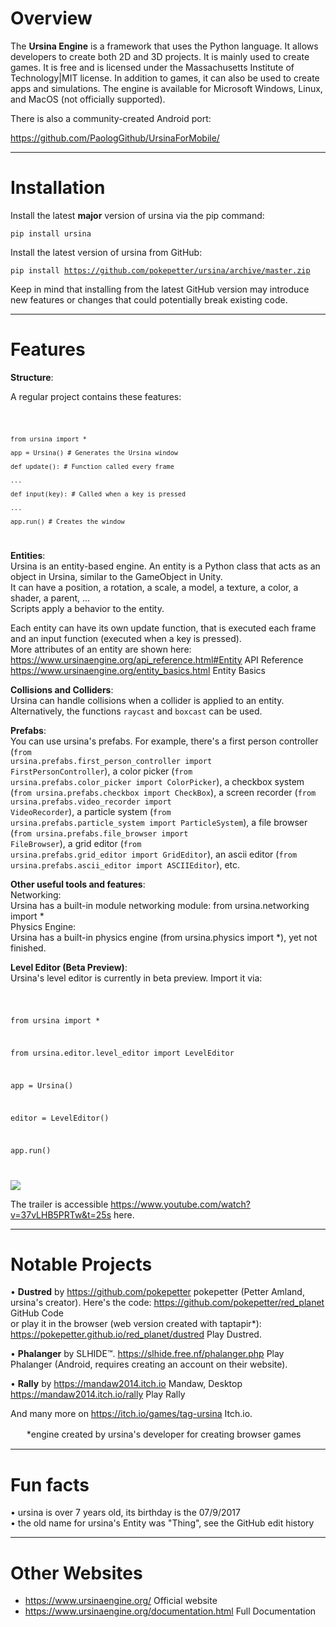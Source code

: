 # Overview

The **Ursina Engine** is a framework that uses the Python language. It allows developers to create both 2D and 3D projects. It is mainly used to create games. It is free and is licensed under the Massachusetts Institute of Technology|MIT license. In addition to games, it can also be used to create apps and simulations. The engine is available for Microsoft Windows, Linux, and MacOS (not officially supported).

There is also a community-created Android port:

https://github.com/PaologGithub/UrsinaForMobile/

----

# Installation

Install the latest **major** version of ursina via the pip command:

<code>pip install ursina</code>

Install the latest version of ursina from GitHub:

<code>pip install https://github.com/pokepetter/ursina/archive/master.zip</code>

Keep in mind that installing from the latest GitHub version may introduce new features or changes that could potentially break existing code.

----
# Features

**Structure**:

A regular project contains these features: 

<code>

  	from ursina import *

	app = Ursina() #‎ Generates the Ursina window 

	def update(): #‎ Function called every frame

  	... 

	def input(key): #‎ Called when a key is pressed

  	...

	app.run() #‎ Creates the window 
</code>

**Entities**:<br>Ursina is an entity-based engine. An entity is a Python class that acts as an object in Ursina, similar to the GameObject in Unity.<br>It can have a position, a rotation, a scale, a model, a texture, a color, a shader, a parent, ...<br>Scripts apply a behavior to the entity.

Each entity can have its own update function, that is executed each frame and an input function (executed when a key is pressed).<br>More attributes of an entity are shown here: https://www.ursinaengine.org/api_reference.html#Entity API Reference https://www.ursinaengine.org/entity_basics.html Entity Basics<br>

**Collisions and Colliders**:<br>Ursina can handle collisions when a collider is applied to an entity.<br>Alternatively, the functions <code>raycast</code> and <code>boxcast</code> can be used.<br />

**Prefabs**:<br>You can use ursina's prefabs. For example, there's a first person controller (<code>from ursina.prefabs.first_person_controller import FirstPersonController</code>), a color picker (<code>from ursina.prefabs.color_picker import ColorPicker</code>), a checkbox system (<code>from ursina.prefabs.checkbox import CheckBox</code>), a screen recorder (<code>from ursina.prefabs.video_recorder import VideoRecorder</code>), a particle system (<code>from ursina.prefabs.particle_system import ParticleSystem</code>), a file browser (<code>from ursina.prefabs.file_browser import FileBrowser</code>), a grid editor (<code>from ursina.prefabs.grid_editor import GridEditor</code>), an ascii editor (<code>from ursina.prefabs.ascii_editor import ASCIIEditor</code>), etc.

**Other useful tools and features**:<br>Networking:<br>Ursina has a built-in module networking module: from ursina.networking import *<br>Physics Engine:<br>Ursina has a built-in physics engine (from ursina.physics import *), yet not finished.<br>

**Level Editor (Beta Preview)**:<br>Ursina's level editor is currently in beta preview. Import it via:

<code>

from ursina import *

from ursina.editor.level_editor import LevelEditor

app = Ursina()

editor = LevelEditor()

app.run()

</code>

![](https://upload.wikimedia.org/wikipedia/commons/b/bd/Ursina_level_editor_screenshot.png) 

The trailer is accessible https://www.youtube.com/watch?v=37vLHB5PRTw&t=25s here. 

----

# Notable Projects

• **Dustred** by https://github.com/pokepetter pokepetter (Petter Amland, ursina's creator). Here's the code: https://github.com/pokepetter/red_planet GitHub Code<br /> or play it in the browser (web version created with taptapir*): https://pokepetter.github.io/red_planet/dustred Play Dustred.

• **Phalanger** by SLHIDE™. https://slhide.free.nf/phalanger.php Play Phalanger (Android, requires creating an account on their website).

• **Rally** by https://mandaw2014.itch.io Mandaw, Desktop https://mandaw2014.itch.io/rally Play Rally

And many more on https://itch.io/games/tag-ursina Itch.io.

ㅤㅤ*engine created by ursina's developer for creating browser games

----

# Fun facts

• ursina is over 7 years old, its birthday is the 07/9/2017<br>
• the old name for ursina's Entity was "Thing", see the GitHub edit history

----

# Other Websites
* https://www.ursinaengine.org/ Official website
* https://www.ursinaengine.org/documentation.html Full Documentation
